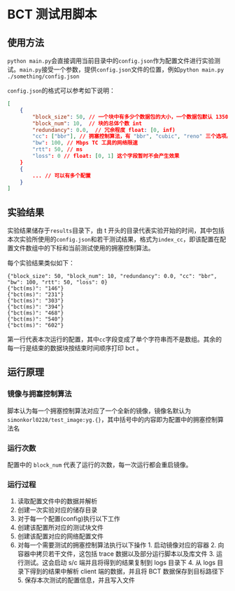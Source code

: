 # BCT 测试用脚本

## 使用方法

`python main.py`会直接调用当前目录中的`config.json`作为配置文件进行实验测试。`main.py`接受一个参数，提供`config.json`文件的位置，例如`python main.py ./something/config.json`

`config.json`的格式可以参考如下说明：

```json
[
    {
        "block_size": 50, // 一个块中有多少个数据包的大小，一个数据包默认 1350B 。这个数值最大为 740
        "block_num": 10,  // 块的总体个数 int
        "redundancy": 0.0,  // 冗余程度 float: [0, inf)
        "cc": ["bbr"], // 拥塞控制算法，有 "bbr", "cubic", "reno" 三个选项。如果数组为空则认为三个都要测试。
        "bw": 100, // Mbps TC 工具的网络限速
        "rtt": 50, // ms
        "loss": 0 // float: [0, 1] 这个字段暂时不会产生效果
    }
    {
        ... // 可以有多个配置
    }
]
```

## 实验结果

实验结果储存于`results`目录下，由 t 开头的目录代表实验开始的时间，其中包括本次实验所使用的`config.json`和若干测试结果，格式为`index_cc`，即该配置在配置文件数组中的下标和当前测试使用的拥塞控制算法。

每个实验结果类似如下：

```text
{"block_size": 50, "block_num": 10, "redundancy": 0.0, "cc": "bbr", "bw": 100, "rtt": 50, "loss": 0}
{"bct(ms)": "146"}
{"bct(ms)": "231"}
{"bct(ms)": "303"}
{"bct(ms)": "394"}
{"bct(ms)": "468"}
{"bct(ms)": "540"}
{"bct(ms)": "602"}
```

第一行代表本次运行的配置，其中`cc`字段变成了单个字符串而不是数组。其余的每一行是结束的数据块按结束时间顺序打印 bct 。

## 运行原理

### 镜像与拥塞控制算法

脚本认为每一个拥塞控制算法对应了一个全新的镜像，镜像名默认为 `simonkorl0228/test_image:yg.{}`，其中括号中的内容即为配置中的拥塞控制算法名

### 运行次数

配置中的 `block_num` 代表了运行的次数，每一次运行都会重启镜像。

### 运行过程

1. 读取配置文件中的数据并解析
2. 创建一次实验对应的储存目录
3. 对于每一个配置(config)执行以下工作
  1. 创建该配置所对应的测试块文件
  2. 创建该配置对应的网络配置文件
  3. 对每一个需要测试的拥塞控制算法执行以下操作
    1. 启动镜像对应的容器
    2. 向容器中拷贝若干文件，这包括 trace 数据以及部分运行脚本以及库文件
    3. 运行测试。这会启动 s/c 端并且将得到的结果复制到 logs 目录下
    4. 从 logs 目录下得到的结果中解析 client 端的数据，并且将 BCT 数据保存到目标路径下
    5. 保存本次测试的配置信息，并且写入文件

